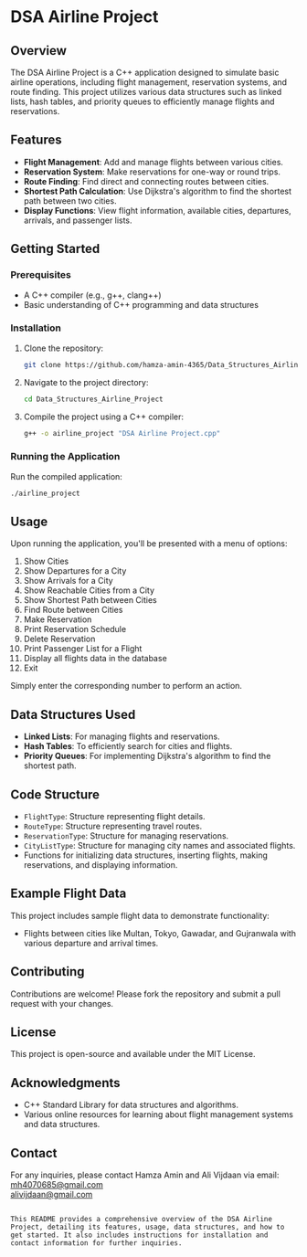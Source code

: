 # DSA Airline Project

## Overview
The DSA Airline Project is a C++ application designed to simulate basic airline operations, including flight management, reservation systems, and route finding. This project utilizes various data structures such as linked lists, hash tables, and priority queues to efficiently manage flights and reservations.

## Features
- **Flight Management**: Add and manage flights between various cities.
- **Reservation System**: Make reservations for one-way or round trips.
- **Route Finding**: Find direct and connecting routes between cities.
- **Shortest Path Calculation**: Use Dijkstra's algorithm to find the shortest path between two cities.
- **Display Functions**: View flight information, available cities, departures, arrivals, and passenger lists.

## Getting Started

### Prerequisites
- A C++ compiler (e.g., g++, clang++)
- Basic understanding of C++ programming and data structures

### Installation
1. Clone the repository:
   ```bash
   git clone https://github.com/hamza-amin-4365/Data_Structures_Airline_Project.git
   ```
2. Navigate to the project directory:
   ```bash
   cd Data_Structures_Airline_Project
   ```
3. Compile the project using a C++ compiler:
   ```bash
   g++ -o airline_project "DSA Airline Project.cpp"
   ```

### Running the Application
Run the compiled application:
```bash
./airline_project
```

## Usage
Upon running the application, you'll be presented with a menu of options:
1. Show Cities
2. Show Departures for a City
3. Show Arrivals for a City
4. Show Reachable Cities from a City
5. Show Shortest Path between Cities
6. Find Route between Cities
7. Make Reservation
8. Print Reservation Schedule
9. Delete Reservation
10. Print Passenger List for a Flight
11. Display all flights data in the database
0. Exit

Simply enter the corresponding number to perform an action.

## Data Structures Used
- **Linked Lists**: For managing flights and reservations.
- **Hash Tables**: To efficiently search for cities and flights.
- **Priority Queues**: For implementing Dijkstra's algorithm to find the shortest path.

## Code Structure
- `FlightType`: Structure representing flight details.
- `RouteType`: Structure representing travel routes.
- `ReservationType`: Structure for managing reservations.
- `CityListType`: Structure for managing city names and associated flights.
- Functions for initializing data structures, inserting flights, making reservations, and displaying information.

## Example Flight Data
This project includes sample flight data to demonstrate functionality:
- Flights between cities like Multan, Tokyo, Gawadar, and Gujranwala with various departure and arrival times.

## Contributing
Contributions are welcome! Please fork the repository and submit a pull request with your changes.

## License
This project is open-source and available under the MIT License.

## Acknowledgments
- C++ Standard Library for data structures and algorithms.
- Various online resources for learning about flight management systems and data structures.

## Contact
For any inquiries, please contact Hamza Amin and Ali Vijdaan via email: <br> mh4070685@gmail.com <br> alivijdaan@gmail.com
```

This README provides a comprehensive overview of the DSA Airline Project, detailing its features, usage, data structures, and how to get started. It also includes instructions for installation and contact information for further inquiries.
